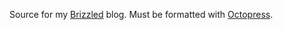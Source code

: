 Source for my [Brizzled][] blog.  Must be formatted with [Octopress][].

[Octopress]: http://octopress.org/
[Brizzled]: http://brizzled.clapper.org/
